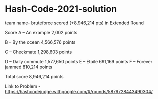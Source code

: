 # Hash-Code-2021-solution
team name- bruteforce
scored (+8,946,214 pts) in Extended Round

Score
A – An example                  2,002 points

B – By the ocean            4,566,576 points

C – Checkmate               1,298,603 points

D – Daily commute           1,577,650 points
E – Etoile                    691,169 points
F – Forever jammed            810,214 points

Total score                 8,946,214 points

Link to Problem - https://hashcodejudge.withgoogle.com/#/rounds/5879728443490304/
